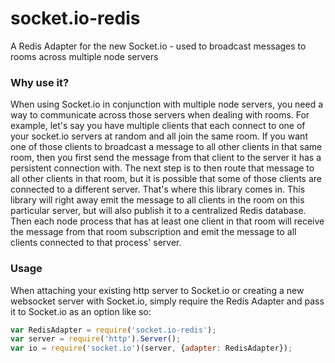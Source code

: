 socket.io-redis
===============

A Redis Adapter for the new Socket.io - used to broadcast messages to rooms across multiple node servers

### Why use it?

When using Socket.io in conjunction with multiple node servers, you need a way to communicate across those servers when dealing with rooms. For example, let's say you have multiple clients that each connect to one of your socket.io servers at random and all join the same room. If you want one of those clients to broadcast a message to all other clients in that same room, then you first send the message from that client to the server it has a persistent connection with. The next step is to then route that message to all other clients in that room, but it is possible that some of those clients are connected to a different server. That's where this library comes in. This library will right away emit the message to all clients in the room on this particular server, but will also publish it to a centralized Redis database. Then each node process that has at least one client in that room will receive the message from that room subscription and emit the message to all clients connected to that process' server.

### Usage

When attaching your existing http server to Socket.io or creating a new websocket server with Socket.io, simply require the Redis Adapter and pass it to Socket.io as an option like so:

```js
var RedisAdapter = require('socket.io-redis');
var server = require('http').Server();
var io = require('socket.io')(server, {adapter: RedisAdapter});
```